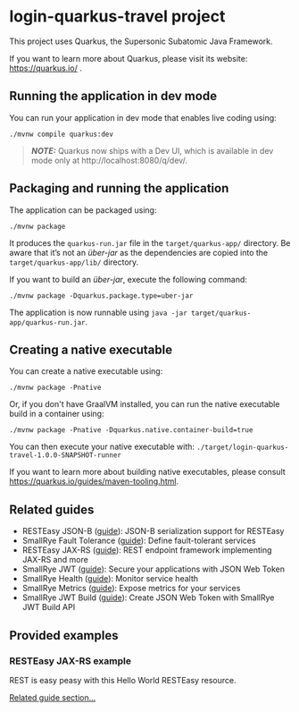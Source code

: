 # login-quarkus-travel project

This project uses Quarkus, the Supersonic Subatomic Java Framework.

If you want to learn more about Quarkus, please visit its website: https://quarkus.io/ .

## Running the application in dev mode

You can run your application in dev mode that enables live coding using:
```shell script
./mvnw compile quarkus:dev
```

> **_NOTE:_**  Quarkus now ships with a Dev UI, which is available in dev mode only at http://localhost:8080/q/dev/.

## Packaging and running the application

The application can be packaged using:
```shell script
./mvnw package
```
It produces the `quarkus-run.jar` file in the `target/quarkus-app/` directory.
Be aware that it’s not an _über-jar_ as the dependencies are copied into the `target/quarkus-app/lib/` directory.

If you want to build an _über-jar_, execute the following command:
```shell script
./mvnw package -Dquarkus.package.type=uber-jar
```

The application is now runnable using `java -jar target/quarkus-app/quarkus-run.jar`.

## Creating a native executable

You can create a native executable using: 
```shell script
./mvnw package -Pnative
```

Or, if you don't have GraalVM installed, you can run the native executable build in a container using: 
```shell script
./mvnw package -Pnative -Dquarkus.native.container-build=true
```

You can then execute your native executable with: `./target/login-quarkus-travel-1.0.0-SNAPSHOT-runner`

If you want to learn more about building native executables, please consult https://quarkus.io/guides/maven-tooling.html.

## Related guides

- RESTEasy JSON-B ([guide](https://quarkus.io/guides/rest-json)): JSON-B serialization support for RESTEasy
- SmallRye Fault Tolerance ([guide](https://quarkus.io/guides/microprofile-fault-tolerance)): Define fault-tolerant services
- RESTEasy JAX-RS ([guide](https://quarkus.io/guides/rest-json)): REST endpoint framework implementing JAX-RS and more
- SmallRye JWT ([guide](https://quarkus.io/guides/security-jwt)): Secure your applications with JSON Web Token
- SmallRye Health ([guide](https://quarkus.io/guides/microprofile-health)): Monitor service health
- SmallRye Metrics ([guide](https://quarkus.io/guides/microprofile-metrics)): Expose metrics for your services
- SmallRye JWT Build ([guide](https://quarkus.io/guides/security-jwt)): Create JSON Web Token with SmallRye JWT Build API

## Provided examples

### RESTEasy JAX-RS example

REST is easy peasy with this Hello World RESTEasy resource.

[Related guide section...](https://quarkus.io/guides/getting-started#the-jax-rs-resources)
